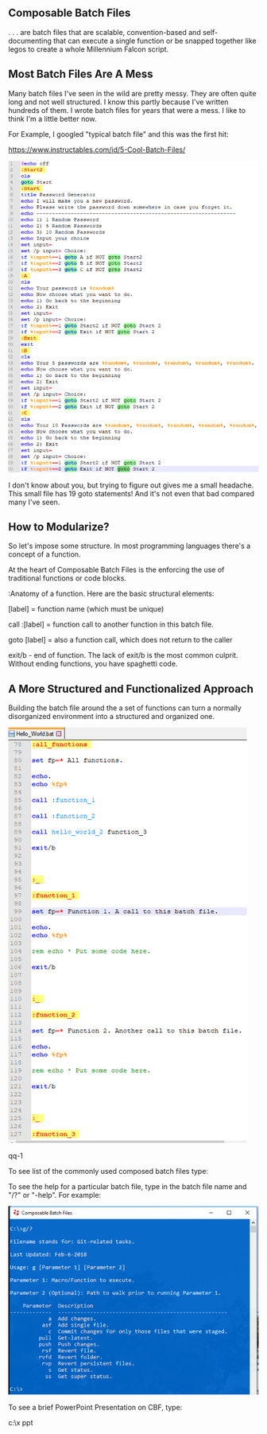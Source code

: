 ## Composable Batch Files

. . . are batch files that are scalable, convention-based and self-documenting that can 
execute a single function or be snapped together like legos to create a whole Millennium 
Falcon script.

## Most Batch Files Are A Mess

Many batch files I've seen in the wild are pretty messy. They are often quite long and not 
well structured. I know this partly because I've written hundreds of them. I wrote batch files 
for years that were a mess. I like to think I'm a little better now.

For Example, I googled "typical batch file" and this was the first hit:

https://www.instructables.com/id/5-Cool-Batch-Files/

![](19_gotos.PNG)

I don't know about you, but trying to figure out gives me a small headache. This small file 
has 19 goto statements! And it's not even that bad compared many I've seen.



## How to Modularize?

So let's impose some structure. In most programming languages there's a concept of a 
function.

At the heart of Composable Batch Files is the enforcing the use of traditional functions
or code blocks.

:Anatomy of a function. Here are the basic structural elements:

[label] = function name (which must be unique)

call :[label] = function call to another function in this batch file.

goto [label] = also a function call, which does not return to the caller

exit/b - end of function. The lack of exit/b is the most common culprit. Without ending 
functions, you have spaghetti code.



## A More Structured and Functionalized Approach

Building the batch file around the a set of functions can turn a normally disorganized 
environment into a structured and organized one.

![](functionalized.png)



qq-1


To see list of the commonly used composed batch files type:




To see the help for a particular batch file, type in the batch file name and "/?" or "-help". 
For example:

![](help.png)



To see a brief PowerPoint Presentation on CBF, type:

c:\x ppt
